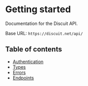 # Getting started

Documentation for the Discuit API.

Base URL: `https://discuit.net/api/`

## Table of contents

- [Authentication](/api/authentication)
- [Types](/api/types)
- [Errors](/api/errors/)
- [Endpoints](/api/endpoints/)

